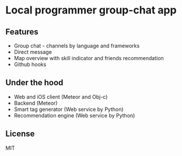 # Local programmer group-chat app

## Features

- Group chat - channels by language and frameworks
- Direct message
- Map overview with skill indicator and friends recommendation
- Github hooks

## Under the hood

- Web and iOS client (Meteor and Obj-c)
- Backend (Meteor)
- Smart tag generator (Web service by Python)
- Recommendation engine (Web service by Python)

## License

MIT
